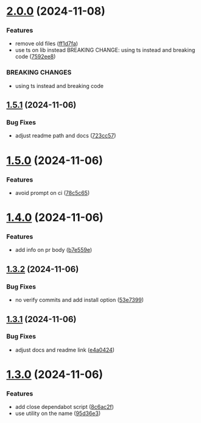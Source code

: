 # [2.0.0](https://github.com/open-ish/utility/compare/dependabot-pr-manager-v1.5.1...dependabot-pr-manager-v2.0.0) (2024-11-08)


### Features

* remove old files ([ff1d7fa](https://github.com/open-ish/utility/commit/ff1d7fa49864d961f9cee347bd51b17c380150ba))
* use ts on lib instead BREAKING CHANGE: using ts instead and breaking code ([7592ee8](https://github.com/open-ish/utility/commit/7592ee8b3b41dd28ca49676ef8f90b1062be2121))


### BREAKING CHANGES

* using ts instead and breaking code

## [1.5.1](https://github.com/open-ish/utility/compare/dependabot-pr-manager-v1.5.0...dependabot-pr-manager-v1.5.1) (2024-11-06)


### Bug Fixes

* adjust readme path and docs ([723cc57](https://github.com/open-ish/utility/commit/723cc5739484324505841818a65f0f3867e4d8b1))

# [1.5.0](https://github.com/open-ish/utility/compare/dependabot-pr-manager-v1.4.0...dependabot-pr-manager-v1.5.0) (2024-11-06)


### Features

* avoid prompt on ci ([78c5c65](https://github.com/open-ish/utility/commit/78c5c65eea3ea59d5248bfbbbc3e920e1c3f8321))

# [1.4.0](https://github.com/open-ish/utility/compare/dependabot-pr-manager-v1.3.2...dependabot-pr-manager-v1.4.0) (2024-11-06)


### Features

* add info on pr body ([b7e559e](https://github.com/open-ish/utility/commit/b7e559ec9d7d76383280290046b9c5d952152312))

## [1.3.2](https://github.com/open-ish/utility/compare/dependabot-pr-manager-v1.3.1...dependabot-pr-manager-v1.3.2) (2024-11-06)


### Bug Fixes

* no verify commits and add install option ([53e7399](https://github.com/open-ish/utility/commit/53e7399a1b58770238d706e98f9456c6fd73938b))

## [1.3.1](https://github.com/open-ish/utility/compare/dependabot-pr-manager-v1.3.0...dependabot-pr-manager-v1.3.1) (2024-11-06)


### Bug Fixes

* adjust docs and readme link ([e4a0424](https://github.com/open-ish/utility/commit/e4a0424f83c694ccea07f30ee9c0d9c61a8cf871))

# [1.3.0](https://github.com/open-ish/utility/compare/dependabot-pr-manager-v1.2.0...dependabot-pr-manager-v1.3.0) (2024-11-06)


### Features

* add close dependabot script ([8c6ac2f](https://github.com/open-ish/utility/commit/8c6ac2f34dc783f8700da2b905fbd4d63220577b))
* use utility on the name ([95d36e3](https://github.com/open-ish/utility/commit/95d36e3ff38164ce7cdfb45b35a525116c37f96f))
